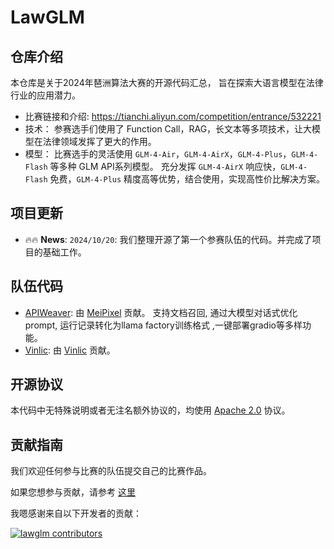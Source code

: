# LawGLM

## 仓库介绍

本仓库是关于2024年琶洲算法大赛的开源代码汇总， 旨在探索大语言模型在法律行业的应用潜力。

+ 比赛链接和介绍: https://tianchi.aliyun.com/competition/entrance/532221
+ 技术： 参赛选手们使用了 Function Call，RAG，长文本等多项技术，让大模型在法律领域发挥了更大的作用。
+ 模型： 比赛选手的灵活使用 `GLM-4-Air`，`GLM-4-AirX`，`GLM-4-Plus`，`GLM-4-Flash` 等多种 GLM API系列模型。
充分发挥 `GLM-4-AirX` 响应快，`GLM-4-Flash` 免费，`GLM-4-Plus` 精度高等优势，结合使用，实现高性价比解决方案。


## 项目更新

- 🔥🔥 **News**: ```2024/10/20```: 我们整理开源了第一个参赛队伍的代码。并完成了项目的基础工作。

## 队伍代码

+ [APIWeaver](APIWeaver-lawGLM/README.md): 由 [MeiPixel](https://github.com/MeiPixel) 贡献。
  支持文档召回, 通过大模型对话式优化prompt, 运行记录转化为llama factory训练格式 ,一键部署gradio等多样功能。
+ [Vinlic](Vinlic-lawGLM/README.md): 由 [Vinlic](https://github.com/Vinlic) 贡献。

## 开源协议

本代码中无特殊说明或者无注名额外协议的，均使用 [Apache 2.0](LICENSE) 协议。

## 贡献指南

我们欢迎任何参与比赛的队伍提交自己的比赛作品。

如果您想参与贡献，请参考 [这里](assets/contribute_zh.md)

我嗯感谢来自以下开发者的贡献：

[![lawglm contributors](https://contrib.rocks/image?repo=metaglm/lawglm&max=2000)](https://github.com/metaglm/lawglm/graphs/contributors)